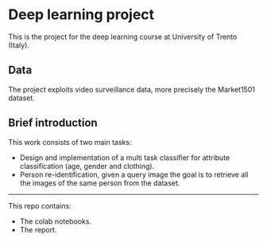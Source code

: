 # Deep learning project
This is the project for the deep learning course at University of Trento (Italy).  
## Data
The project exploits video surveillance data, more precisely the Market1501 dataset. 
## Brief introduction
This work consists of two main tasks: 
* Design and implementation of a multi task classifier for attribute classification (age, gender and clothing).  
* Person re-identification, given a query image the goal is to retrieve all the images of the same person from the dataset.  
***
This repo contains:
* The colab notebooks.
* The report.

